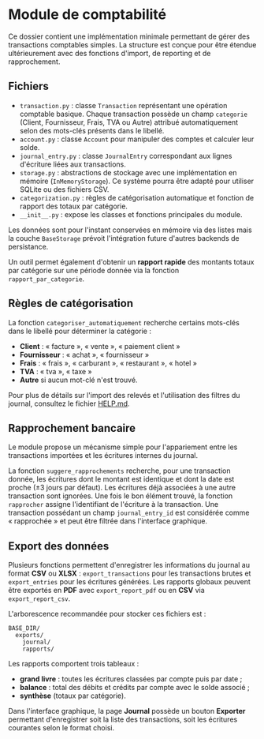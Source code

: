 # Module de comptabilité

Ce dossier contient une implémentation minimale permettant de gérer des 
transactions comptables simples. La structure est conçue pour être 
étendue ultérieurement avec des fonctions d'import, de reporting et de 
rapprochement.

## Fichiers

- `transaction.py` : classe `Transaction` représentant une opération
  comptable basique. Chaque transaction possède un champ `categorie`
  (Client, Fournisseur, Frais, TVA ou Autre) attribué automatiquement
  selon des mots-clés présents dans le libellé.
- `account.py` : classe `Account` pour manipuler des comptes et calculer
  leur solde.
- `journal_entry.py` : classe `JournalEntry` correspondant aux lignes
  d'écriture liées aux transactions.
- `storage.py` : abstractions de stockage avec une implémentation en
  mémoire (`InMemoryStorage`). Ce système pourra être adapté pour
  utiliser SQLite ou des fichiers CSV.
- `categorization.py` : règles de catégorisation automatique et fonction de
  rapport des totaux par catégorie.
- `__init__.py` : expose les classes et fonctions principales du module.

Les données sont pour l'instant conservées en mémoire via des listes
mais la couche `BaseStorage` prévoit l'intégration future d'autres
backends de persistance.

Un outil permet également d'obtenir un **rapport rapide** des montants
totaux par catégorie sur une période donnée via la fonction
`rapport_par_categorie`.

## Règles de catégorisation

La fonction `categoriser_automatiquement` recherche certains mots-clés
dans le libellé pour déterminer la catégorie :

- **Client** : « facture », « vente », « paiement client »
- **Fournisseur** : « achat », « fournisseur »
- **Frais** : « frais », « carburant », « restaurant », « hotel »
- **TVA** : « tva », « taxe »
- **Autre** si aucun mot-clé n'est trouvé.


Pour plus de détails sur l'import des relevés et l'utilisation des filtres du journal, consultez le fichier [HELP.md](HELP.md).

## Rapprochement bancaire

Le module propose un mécanisme simple pour l'appariement entre
les transactions importées et les écritures internes du journal.

La fonction `suggere_rapprochements` recherche, pour une transaction
donnée, les écritures dont le montant est identique et dont la date est
proche (±3 jours par défaut). Les écritures déjà associées à une autre
transaction sont ignorées. Une fois le bon élément trouvé, la fonction
`rapprocher` assigne l'identifiant de l'écriture à la transaction. Une
transaction possédant un champ `journal_entry_id` est considérée comme
« rapprochée » et peut être filtrée dans l'interface graphique.

## Export des données

Plusieurs fonctions permettent d'enregistrer les informations du journal au
format **CSV** ou **XLSX** : `export_transactions` pour les transactions brutes
et `export_entries` pour les écritures générées. Les rapports globaux peuvent
être exportés en **PDF** avec `export_report_pdf` ou en **CSV** via
`export_report_csv`.

L'arborescence recommandée pour stocker ces fichiers est :

```text
BASE_DIR/
  exports/
    journal/
    rapports/
```

Les rapports comportent trois tableaux :

- **grand livre** : toutes les écritures classées par compte puis par date ;
- **balance** : total des débits et crédits par compte avec le solde associé ;
- **synthèse** (totaux par catégorie).

Dans l'interface graphique, la page **Journal** possède un bouton
**Exporter** permettant d'enregistrer soit la liste des transactions, soit les
écritures courantes selon le format choisi.
